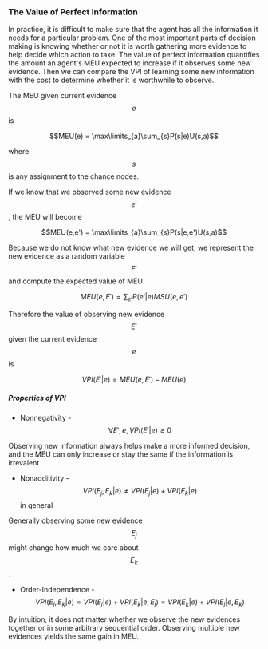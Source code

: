 ### The Value of Perfect Information

In practice, it is difficult to make sure that the agent has all the information it needs for a particular problem. One of the most important parts of decision making is knowing whether or not it is worth gathering more evidence to help decide which action to take. The value of perfect information quantifies the amount an agent's MEU expected to increase if it observes some new evidence. Then we can compare the VPI of learning some new information with the cost to determine whether it is worthwhile to observe.

The MEU given current evidence $$e$$ is

$$MEU(e) = \max\limits_{a}\sum_{s}P(s|e)U(s,a)$$

where $$s$$ is any assignment to the chance nodes.

If we know that we observed some new evidence $$e'$$, the MEU will become

$$MEU(e,e') = \max\limits_{a}\sum_{s}P(s|e,e')U(s,a)$$

Because we do not know what new evidence we will get, we represent the new evidence as a random variable $$ E'$$ and compute the expected value of MEU

$$MEU(e, E') = \sum_{e'}P(e'|e)MSU(e,e')$$

Therefore the value of observing new evidence $$E'$$ given the current evidence $$e$$ is

$$VPI(E'|e) = MEU(e, E') - MEU(e)$$

##### Properties of VPI

- Nonnegativity - $$\forall E', e, VPI(E'|e) \ge 0$$

Observing new information always helps make a more informed decision, and the MEU can only increase or stay the same if the information is irrevalent

- Nonadditivity - $$VPI(E_j, E_k|e) \neq VPI(E_j|e) + VPI(E_k|e)$$ in general

Generally observing some new evidence $$E_j$$ might change how much we care about $$E_k$$.

- Order-Independence - $$VPI(E_j, E_k|e) = VPI(E_j|e) + VPI(E_k|e, E_j) = VPI(E_k|e) + VPI(E_j|e, E_k)$$

By intuition, it does not matter whether we observe the new evidences together or in some arbitrary sequential order. Observing multiple new evidences yields the same gain in MEU.